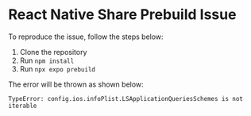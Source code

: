 # React Native Share Prebuild Issue

To reproduce the issue, follow the steps below:

1. Clone the repository
2. Run `npm install`
3. Run `npx expo prebuild`

The error will be thrown as shown below:

```
TypeError: config.ios.infoPlist.LSApplicationQueriesSchemes is not iterable
```
